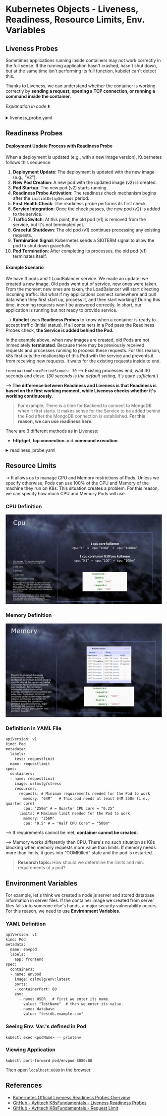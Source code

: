 # Kubernetes Objects - Liveness, Readiness, Resource Limits, Env. Variables

## Liveness Probes

Sometimes applications running inside containers may not work correctly in the full sense. If the running application
hasn't crashed, hasn't shut down, but at the same time isn't performing its full function, kubelet can't detect this.

Thanks to Liveness, we can understand whether the container is working correctly by **sending a request, opening a TCP
connection, or running a command inside the container**.

_Explanation in code_ :arrow_down:

<details>
<summary>liveness_probe.yaml</summary>

```yaml
# Let's send an http get request.
# If it returns 200 and above, it's successful!
# If not, kubelet will restart the container.
apiVersion: v1
kind: Pod
metadata:
  labels:
    test: liveness
  name: liveness-http
spec:
  containers:
    - name: liveness
      image: k8s.gcr.io/liveness
      args:
        - /server
      livenessProbe:
        httpGet: # We're sending a get request.
          path: /healthz # path definition
          port: 8080 # port definition
          httpHeaders: # if we want to add header to our get request
            - name: Custom-Header
              value: Awesome
        initialDelaySeconds: 3 # the application may not start immediately,
        # send the request after x seconds of running.
        periodSeconds: 3 # how many seconds this request will be sent. 
        # (healthcheck test is done continuously.)
---
# Let's run a command inside the application.
# If exit -1 result is received, the container is restarted from the beginning.
apiVersion: v1
kind: Pod
metadata:
  labels:
    test: liveness
  name: liveness-exec
spec:
  containers:
    - name: liveness
      image: k8s.gcr.io/busybox
      args:
        - /bin/sh
        - -c
        - touch /tmp/healthy; sleep 30; rm -rf /tmp/healthy; sleep 600
      livenessProbe:
        exec: # command is executed.
          command:
            - cat
            - /tmp/healthy
        initialDelaySeconds: 5
        periodSeconds: 5
---
# Let's create a tcp connection. If successful, it continues, otherwise 
# the container is restarted from the beginning.
apiVersion: v1
kind: Pod
metadata:
  name: goproxy
  labels:
    app: goproxy
spec:
  containers:
    - name: goproxy
      image: k8s.gcr.io/goproxy:0.1
      ports:
        - containerPort: 8080
      livenessProbe: # tcp connection is created.
        tcpSocket:
          port: 8080
        initialDelaySeconds: 15
        periodSeconds: 20
```

</details>

## Readiness Probes

#### **Deployment Update Process with Readiness Probe**

When a deployment is updated (e.g., with a new image version), Kubernetes follows this sequence:

1. **Deployment Update**: The deployment is updated with the new image (e.g., "v2").
2. **New Pod Creation**: A new pod with the updated image (v2) is created.
3. **Pod Startup**: The new pod (v2) starts running.
4. **Readiness Probe Activation**: The readiness check mechanism begins after the `initialDelaySeconds` period.
5. **First Health Check**: The readiness probe performs its first check.
6. **Service Integration**: Once the check passes, the new pod (v2) is added to the service.
7. **Traffic Switch**: At this point, the old pod (v1) is removed from the service, but it's not terminated yet.
8. **Graceful Shutdown**: The old pod (v1) continues processing any existing requests.
9. **Termination Signal**: Kubernetes sends a SIGTERM signal to allow the pod to shut down gracefully.
10. **Pod Termination**: After completing its processes, the old pod (v1) terminates itself.

#### **Example Scenario**

We have 3 pods and 1 LoadBalancer service. We made an update; we created a new image. Old pods went out of service, new
ones were taken. From the moment new ones are taken, the LoadBalancer will start directing incoming traffic. But what if
my applications connect somewhere and pull data when they first start up, process it, and then start working? During
this time, incoming requests won't be answered correctly. In short, our application is running but not ready to provide
service.

–> **Kubelet** uses **Readiness Probes** to know when a container is ready to accept traffic (Initial status). If all
containers in a Pod pass the Readiness Probes check, **the Service is added behind the Pod.**

In the example above, when new images are created, old Pods are not immediately **terminated**. Because there may be
previously received requests and processes running to process these requests. For this reason, k8s first cuts the
relationship of this Pod with the service and prevents it from receiving new requests. It waits for the existing
requests inside to end.

`terminationGracePeriodSconds: 30` –> Existing processes end, wait 30 seconds and close. (_30 seconds is the default
setting, it's quite sufficient._)

**–> The difference between Readiness and Liveness is that Readiness is based on the first working moment, while
Liveness checks whether it's working continuously.**

> For example; There is a time for Backend to connect to MongoDB when it first starts. It makes sense for the Service to
> be added behind the Pod after the MongoDB connection is established. **For this reason, we can use readiness here.**

There are 3 different methods as in Liveness:

* **http/get**, **tcp connection** and **command execution**.

<details>
<summary>readiness_probe.yaml</summary>

```yaml
apiVersion: apps/v1
kind: Deployment
metadata:
  name: frontend
  labels:
    team: development
spec:
  replicas: 3
  selector:
    matchLabels:
      app: frontend
  template:
    metadata:
      labels:
        app: frontend
    spec:
      containers:
        - name: frontend
          image: ozlmulg/k8s:blue
          ports:
            - containerPort: 80
          livenessProbe:
            httpGet:
              path: /healthcheck
              port: 80
            initialDelaySeconds: 5
            periodSeconds: 5
          readinessProbe:
            httpGet:
              path: /ready    # A request is sent to this endpoint, if it returns OK, the application is run.
              port: 80
            initialDelaySeconds: 20 # First check is made after 20 seconds delay from the start.
            periodSeconds: 3 # Continues trying every 3 seconds.
            terminationGracePeriodSconds: 50 # Its explanation was written above.
---
apiVersion: v1
kind: Service
metadata:
  name: frontend
spec:
  selector:
    app: frontend
  ports:
    - protocol: TCP
      port: 80
      targetPort: 80
```

</details>

## Resource Limits

\-> It allows us to manage CPU and Memory restrictions of Pods. Unless we specify otherwise, Pods can use 100% of the
CPU and Memory of the machine they run on K8s. This situation creates a problem. For this reason, we can specify how
much CPU and Memory Pods will use.

### CPU Definition

![](<../images/kubernetes_resource_cpu.png>)

### Memory Definition

![](../images/kubernetes_memory.png)

### Definition in YAML File

```shell
apiVersion: v1
kind: Pod
metadata:
  labels:
    test: requestlimit
  name: requestlimit
spec:
  containers:
  - name: requestlimit
    image: ozlmulg/stress
    resources:
      requests: # Minimum requirements needed for the Pod to work
        memory: "64M"	# This pod needs at least 64M 250m (i.e., quarter core)
        cpu: "250m" # = Quarter CPU core = "0.25"
      limits: # Maximum limit needed for the Pod to work
        memory: "256M"
        cpu: "0.5" # = "Half CPU Core" = "500m"
```

–> If requirements cannot be met, **container cannot be created.**

–> Memory works differently than CPU. There's no such situation as K8s blocking when memory requests more value than
limits. If memory needs more than limits, it goes into "OOMKilled" state and the pod is restarted.

> **Research topic:** How should we determine the limits and min. requirements of a pod?

## Environment Variables

For example, let's think we created a node.js server and stored database information in server files. If the container
image we created from server files falls into someone else's hands, a major security vulnerability occurs. For this
reason, we need to use **Environment Variables**.

### YAML Definition

```shell
apiVersion: v1
kind: Pod
metadata:
  name: envpod
  labels:
    app: frontend
spec:
  containers:
  - name: envpod
    image: ozlmulg/env:latest
    ports:
    - containerPort: 80
    env:
      - name: USER   # first we enter its name.
        value: "TestName"  # then we enter its value.
      - name: database
        value: "testdb.example.com"
```

### Seeing Env. Var.'s defined in Pod

```shell
kubectl exec <podName> -- printenv
```

### Viewing Application

```shell
kubectl port-forward pod/envpod 8080:80
```

Then open `localhost:8080` in the browser.

## References

- [Kubernetes Official Liveness Readiness Probes Overview](https://kubernetes.io/docs/tasks/configure-pod-container/configure-liveness-readiness-startup-probes/)
- [GitHub - Aytitech K8sFundamentals - Liveness Readiness Probes](https://github.com/aytitech/k8sfundamentals/tree/main/liveready)
- [GitHub - Aytitech K8sFundamentals - Request Limit](https://github.com/aytitech/k8sfundamentals/tree/main/requestlimit)
